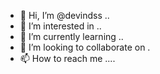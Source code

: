 - 👋 Hi, I’m @devindss ..
- 👀 I’m interested in ..
- 🌱 I’m currently learning ..
- 💞️ I’m looking to collaborate on .
- 📫 How to reach me ....

<!---
devindss/devindss is a ✨ special ✨ repository because its `README.md` (this file) appears on your GitHub profile.
You can click the Preview link to take a look at your changes.
--->
